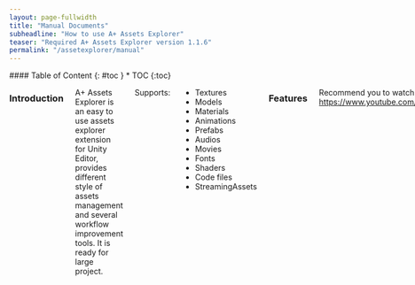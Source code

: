 ```yaml
---
layout: page-fullwidth
title: "Manual Documents"
subheadline: "How to use A+ Assets Explorer"
teaser: "Required A+ Assets Explorer version 1.1.6"
permalink: "/assetexplorer/manual"
---
```

<div class="row">
<div class="medium-4 medium-push-8 columns" markdown="1">
<div class="panel radius" markdown="1">
#### Table of Content 
{: #toc }
* TOC
{:toc}
</div>
</div><!-- /.medium-4.columns -->

<div class="medium-8 medium-pull-4 columns" markdown="1">

### Introduction

A+ Assets Explorer is an easy to use assets explorer extension for Unity Editor, provides different style of assets management and several workflow improvement tools. It is ready for large project.

Supports: 

* Textures 
* Models 
* Materials 
* Animations 
* Prefabs
* Audios 
* Movies
* Fonts
* Shaders
* Code files
* StreamingAssets

### Features 

Recommend you to watch the videos first: <https://www.youtube.com/user/TestaccountENUS>

#### Open Asset Explorer

Select the __Assets Explorer__ menu item from the __A+ Assets Explorer__ menu in Unity Editor, or press shortcut __Cmd + SHIFT + W__ in macOS (i.e. OSX) or __Ctrl + SHIFT + W__ on Windows.

#### Find unused assets

Select the __Find unused assets__ menu item from the __A+ Assets Explorer__ menu in Unity Editor, press __Ok__ in pop up dialog. This feature is base on the build report of Unity, so it means the unused assets will not package into game application for current build target platform. __Just a reminder for you that__ double check the assets before delete it. Because the assets will not goes into game applicaiton, not means it's not used in Editor mode or other build target platform.

#### Assets overview report

Click the __Overview__ Tab in Assets Explorer window. __NOTICE:__ the report will show only after we have alreay trigger a build from Unity Editor.

#### Selection

There are four ways to select assets in Assets Explorer:

* Check the `checkbox` in the front of a row
* Select all assets by check the `checkbox` in the table header
* __SHIFT + Left mouse button click__ to bulk selection
* __`CTRL` (on Windows)/`command` (On macOS/OSX) + Left mouse button click__ to toggle row selection

#### Locate assets in Unity

There are two scenarios:

* __Double click a row__ will ping the asset in Project Window of Unity Editor
* __Select rows (one or more)__ and then __click the `Location` button__ in the Assets Explorer Window

#### Search Assets

Assets Explor supports search assets using UI and type search condition directly in __Search Input__ which is right corner of Asset Explorer UI.

Assets Explorer support multiple asset properties search. For each property, the search condition format is 

> \[AssetPropertyDataHeader]&nbsp; : &nbsp;\[>|<] &nbsp;\[SearchValue]  

For the format:

 - `[AssetPropertyDataHeader]` is the table header in Assets Explorer
 - `Colon`: the colon is Required, it connect data header and its value
 - `[>|<]` is optional for string type property. If it's not specified, it will default to `>` for number type property
 - `[SearchValue]` is the property value we want to search

__NOTE:__ if there are no valid search format, the input string will trust as the search vaule of __Name__ property of assets.

Below is a sample for texture searching:

> 1. `Name:icon` means searching the textures whose name contains 'icon' chars
> 2. `StorageSize:>1024` means searching the textures whose storage size is larger than 1024 KB
> 3. `MaxSize:<2048` means searching the textures whose import parameter MaxSize is less than 2048

For multiple conditions, each search condition will always be `AND` logic. Take textures search for example:

> `StorageSize:>1000 KB MaxSize:>1024`  
>    
>  _means:_
>      
>  search the texture with storage size is larger than 1000KB __and__ import parameter MaxSize is larger than 1024

A video demo also can found in <https://www.youtube.com/watch?v=MBwcCTyqhnc>.

#### Customize table headers

1. Open the setting dialog by __Click the `Columns` button__ in the Assets Explorer Window
2. Check/uncheck the checkbox of each header will make it show/hide

If you want to restore the default header settings, just __click the `Restore Default Header Settings` button__.

#### Refresh table

Click the `Refresh` button in the Assets Explorer Window

#### Delete assets

Select the assets you want to delete by check the CheckBox of the rows and __Click the `Remove` button__ in the Assets Explorer Window.

#### Quick Folder Opener

The Quick Folder Opener can following path in both of Windows and macOS.

* Application.dataPath
* Application.persistentDataPath
* Application.streamingAssetsPath
* Application.temporaryCachePath
* Asset Store Packages Folder
* Editor Application Path

#### Scene Explorer

More details see [this page](http://www.amlovey.com/SceneExplorer/).

### Preferences Item

#### Color Theme

Currently Assets Explorer supports three theme:

* __Classic:__ White theme, it's default setting.
* __Personal:__ Grey theme, it's for Unity Personal Editor Skin.
* __Pro:__ Black theme, it's for Unity Profressional Editor Skin.

#### Creating cache automatically

Whether creating cache automatically. 

* `Checked` for creating cache data automatically every time re-open project. The is default setting
* `Uncheck` for read cache data from local disk. If there are no cache data file exists, Assets Explor will create one. 

#### Using dockable window style

Whether using dockable window style.

* `Checked` for yes, dockable window style
* `Uncheck` for no and will using utility window. Utility windows will always be in front of normal windows, and will be hidden when user switches to another application

#### Code File Extensions

Customize the code file extension. Format as `*.[extensions]`. For example, CSharp file is "*.cs". Using `;` to combine multiple code files.

### Table Headers 

Below headers are support by A+ Assets Explorer currently. If you need more, welcome to send [email](mailto:amlovey@qq.com) to me.

#### Textures

Headers | Comments 
--- | ---
Name | File name of texture file 
FileSize | The file size of texture file
StorageSize | Storage size of texture file
RuntimeSize | Runtime size of texture file
MaxSize | Max size of texture
TextureFormat | Texture format
R&W | ReadWrite enable or not
MM | MipMap enabled or not
Type | Texture type
WidthInPixel | Width of texture in pixel
HeighInPixel | Height of texture in pixel
Width | Width of texture
Height | Height of texture
File Path | The file path of the texture file
Unused | Used in the game or not


#### Models

Headers | Comments 
--- | ---
Name | File name of texture file 
FileSize | The file size of model file
VertexCount | Vertex count of model
Tris | Tris count of model
ScaleFactor | Scale factor of model
MeshCmp | Compress mesh or not
OptimizeMesh | Optimize mesh
R/W Enable | Is readable or not
ImportBlendShapes | Should Unity import BlendShapes
GenerateColliders | Should Unity generate mesh colliders for all meshes
LightmapToUV2 | Generate lightmap UVs to UV2
SwapUVs | Swaps the 2 UV channels in meshes. Use if your diffuse texture use UVs from lightmap 
File Path | The file path of the model file
Unused | Used in the game or not

#### Animations

Headers | Comments
--- | ---
Name | Name of animation
In File | In which file
Length | Frame Length 
FPS | Frame per second
LoopTime | Loop animation or not
LoopPose | Loop pose or not
CycleOffset | Cycle Offset
Path | The file path of animation file
Unused | Used in the game or not

#### Audios

Headers | Comments 
--- | ---
Name | File name of audio file 
ImportedSize | The size after imported
FileSize | The file size of audio file
Ratio | Compress ratio
Frequency | Audio frequency
Compress Format | Compress format of audio
Duration | Duration of the audio
Quality | Quality of the audio 
Background | Run in background
File path | The file path of the audio file
Unused | Used in the game or not

#### Movies

Headers | Comments 
--- | ---
Name | File name of movie file 
Approx | Approx size of the movie
Texture Size | Texture size of the movie
Quality | Quality of the movie
Duration | The duration of the movie
File Path | The file path of movies file
Unused | Used in the game or not

#### Fonts

Headers | Comments 
--- | ---
Name | File name of font file 
FontNames | Font names
FileSize |  File size of font file
RenderingMode | Rendering mode
Character | Character type
File Path | The file path of font file
Unused | Used in the game or not

#### Materials

Headers | Comments 
--- | ---
Name | File name of material file 
FileSize | File size of material file
Type | The type of material: Material or Physics Material
Shader | The shader name that material used
File Path | The file path of material file
Unused | Used in the game or not

#### Shaders

Headers | Comments 
--- | ---
Name | Shader name
FileName | Name of shader file
FileSize | Size of shader file
RenderQueue | Render Queue
LOD | Level of Detail
VariantsIncluded | Shader variants only in scene
VariantsTotal | All shader variants
SurfaceShader | has surface shader or not
CastShadows | Cast shadows or not
IgnoreProjector | Ignore projector or not
DisableBatching | Batch is disabled or not
File Path | The file path of shader file
Unused | Used in the game or not

#### StreamingAssets

Headers | Comments
--- | ---
Name | File name
FileSize | Size of file
File Path | The file path of file
Unused | Used in the game or not

#### Code files


Headers | Comments
--- | ---
Name | File name
FileSize | Size of file
File Path | The file path of file
Unused | Used in the game or not

### Known Issues

* Assets Explorer will not refresh data automatically sometimes after click `play` button or you change your scripts. Re-open the Assets Explor is a workaround for this issue for now. __This issue was fixed after v1.1.2.__
* Sometime, cache will broken by unexcepted operation and Assets Explorer will not display data. `Refresh cache data` will slove the issue.

</div><!-- /.medium-8.columns -->
</div><!-- /.row -->